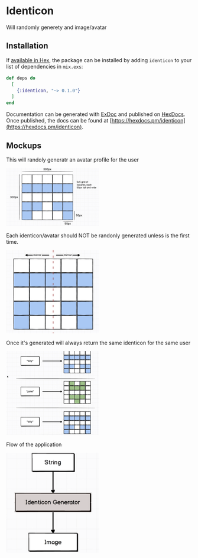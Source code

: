 # Identicon

Will randomly generety and image/avatar

## Installation

If [available in Hex](https://hex.pm/docs/publish), the package can be installed
by adding `identicon` to your list of dependencies in `mix.exs`:

```elixir
def deps do
  [
    {:identicon, "~> 0.1.0"}
  ]
end
```

Documentation can be generated with [ExDoc](https://github.com/elixir-lang/ex_doc)
and published on [HexDocs](https://hexdocs.pm). Once published, the docs can
be found at [https://hexdocs.pm/identicon](https://hexdocs.pm/identicon).

## Mockups

This will randoly generatr an avatar profile for the user

<img src="img/design.png" width="50%" alt="Desing">

Each identicon/avatar should NOT be randonly generated unless is the first time.

<img src="img/mirror.png" width="50%" alt="Mirror">

Once it's generated will always return the same identicon for the same user

<img src="img/identicon.png" width="50%" alt="Identicon">

Flow of the application

<img src="img/flow.png" width="50%" alt="Flow">

